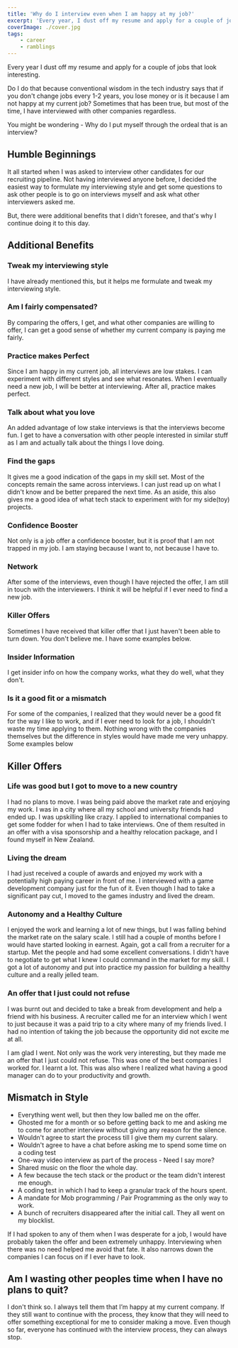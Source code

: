 ```yaml
---
title: 'Why do I interview even when I am happy at my job?'
excerpt: 'Every year, I dust off my resume and apply for a couple of jobs that look interesting. Why do I put myself through this ordeal?'
coverImage: ./cover.jpg
tags:
    - career
    - ramblings
---
```


Every year I dust off my resume and apply for a couple of jobs that look interesting.

Do I do that because conventional wisdom in the tech industry says that if you don't change jobs every 1-2 years, you lose money or is it because I am not happy at my current job? Sometimes that has been true, but most of the time, I have interviewed with other companies regardless.

You might be wondering - Why do I put myself through the ordeal that is an interview?

## Humble Beginnings

It all started when I was asked to interview other candidates for our recruiting pipeline. Not having interviewed anyone before, I decided the easiest way to formulate my interviewing style and get some questions to ask other people is to go on interviews myself and ask what other interviewers asked me.

But, there were additional benefits that I didn't foresee, and that's why I continue doing it to this day.

## Additional Benefits

### Tweak my interviewing style

I have already mentioned this, but it helps me formulate and tweak my interviewing style.

### Am I fairly compensated?

By comparing the offers, I get, and what other companies are willing to offer, I can get a good sense of whether my current company is paying me fairly.

### Practice makes Perfect

Since I am happy in my current job, all interviews are low stakes. I can experiment with different styles and see what resonates. When I eventually need a new job, I will be better at interviewing. After all, practice makes perfect.

### Talk about what you love

An added advantage of low stake interviews is that the interviews become fun. I get to have a conversation with other people interested in similar stuff as I am and actually talk about the things I love doing.

### Find the gaps

It gives me a good indication of the gaps in my skill set. Most of the concepts remain the same across interviews. I can just read up on what I didn't know and be better prepared the next time. As an aside, this also gives me a good idea of what tech stack to experiment with for my side(toy) projects.

### Confidence Booster

Not only is a job offer a confidence booster, but it is proof that I am not trapped in my job. I am staying because I want to, not because I have to.

### Network

After some of the interviews, even though I have rejected the offer, I am still in touch with the interviewers. I think it will be helpful if I ever need to find a new job.

### Killer Offers

Sometimes I have received that killer offer that I just haven't been able to turn down. You don't believe me. I have some examples below.

### Insider Information

I get insider info on how the company works, what they do well, what they don't.

### Is it a good fit or a mismatch

For some of the companies, I realized that they would never be a good fit for the way I like to work, and if I ever need to look for a job, I shouldn't waste my time applying to them. Nothing wrong with the companies themselves but the difference in styles would have made me very unhappy. Some examples below

## Killer Offers

### Life was good but I got to move to a new country

I had no plans to move. I was being paid above the market rate and enjoying my work. I was in a city where all my school and university friends had ended up. I was upskilling like crazy. I applied to international companies to get some fodder for when I had to take interviews. One of them resulted in an offer with a visa sponsorship and a healthy relocation package, and I found myself in New Zealand.

### Living the dream

I had just received a couple of awards and enjoyed my work with a potentially high paying career in front of me. I interviewed with a game development company just for the fun of it. Even though I had to take a significant pay cut, I moved to the games industry and lived the dream.

### Autonomy and a Healthy Culture

I enjoyed the work and learning a lot of new things, but I was falling behind the market rate on the salary scale. I still had a couple of months before I would have started looking in earnest. Again, got a call from a recruiter for a startup. Met the people and had some excellent conversations. I didn't have to negotiate to get what I knew I could command in the market for my skill. I got a lot of autonomy and put into practice my passion for building a healthy culture and a really jelled team.

### An offer that I just could not refuse

I was burnt out and decided to take a break from development and help a friend with his business. A recruiter called me for an interview which I went to just because it was a paid trip to a city where many of my friends lived. I had no intention of taking the job because the opportunity did not excite me at all.

I am glad I went. Not only was the work very interesting, but they made me an offer that I just could not refuse. This was one of the best companies I worked for. I learnt a lot. This was also where I realized what having a good manager can do to your productivity and growth.

## Mismatch in Style

-   Everything went well, but then they low balled me on the offer.
-   Ghosted me for a month or so before getting back to me and asking me to come for another interview without giving any reason for the silence.
-   Wouldn't agree to start the process till I give them my current salary.
-   Wouldn't agree to have a chat before asking me to spend some time on a coding test
-   One-way video interview as part of the process - Need I say more?
-   Shared music on the floor the whole day.
-   A few because the tech stack or the product or the team didn't interest me enough.
-   A coding test in which I had to keep a granular track of the hours spent.
-   A mandate for Mob programming / Pair Programming as the only way to work.
-   A bunch of recruiters disappeared after the initial call. They all went on my blocklist.

If I had spoken to any of them when I was desperate for a job, I would have probably taken the offer and been extremely unhappy. Interviewing when there was no need helped me avoid that fate. It also narrows down the companies I can focus on if I ever have to look.

## Am I wasting other peoples time when I have no plans to quit?

I don't think so. I always tell them that I’m happy at my current company. If they still want to continue with the process, they know that they will need to offer something exceptional for me to consider making a move. Even though so far, everyone has continued with the interview process, they can always stop.
